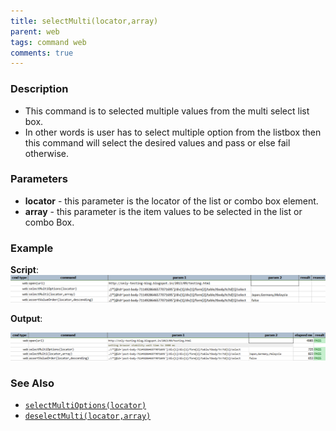 ```yaml
---
title: selectMulti(locator,array)
parent: web
tags: command web
comments: true
---
```


### Description

- This command is to selected multiple values from the multi select list box.
- In other words is user has to select multiple option from the listbox then this command will select the desired values and pass or else fail otherwise.

### Parameters

- **locator** - this parameter is the locator of the list or combo box element.
- **array** - this parameter is the item values to be selected in the list or combo Box.

### Example
**Script**:<br/>
![](image/selectMulti_01.png)

**Output**:<br/>

![](image/selectMulti_02.png)

### See Also

- [`selectMultiOptions(locator)`](selectMultiOptions(locator))
- [`deselectMulti(locator,array)`](deselectMulti(locator,array))